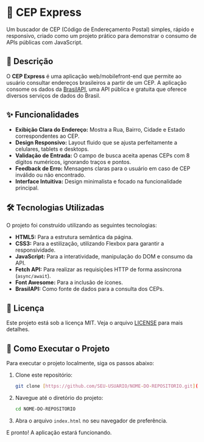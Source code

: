 # 📍 CEP Express

Um buscador de CEP (Código de Endereçamento Postal) simples, rápido e responsivo, criado como um projeto prático para demonstrar o consumo de APIs públicas com JavaScript.

## 📜 Descrição

O **CEP Express** é uma aplicação web/mobilefront-end que permite ao usuário consultar endereços brasileiros a partir de um CEP. 
A aplicação consome os dados da [BrasilAPI](https://brasilapi.com.br/), uma API pública e gratuita que oferece diversos serviços de dados do Brasil.

## ✨ Funcionalidades

-   **Exibição Clara do Endereço:** Mostra a Rua, Bairro, Cidade e Estado correspondentes ao CEP.
-   **Design Responsivo:** Layout fluido que se ajusta perfeitamente a celulares, tablets e desktops.
-   **Validação de Entrada:** O campo de busca aceita apenas CEPs com 8 dígitos numéricos, ignorando traços e pontos.
-   **Feedback de Erro:** Mensagens claras para o usuário em caso de CEP inválido ou não encontrado.
-   **Interface Intuitiva:** Design minimalista e focado na funcionalidade principal.

## 🛠️ Tecnologias Utilizadas

O projeto foi construído utilizando as seguintes tecnologias:

-   **HTML5:** Para a estrutura semântica da página.
-   **CSS3:** Para a estilização, utilizando Flexbox para garantir a responsividade.
-   **JavaScript:** Para a interatividade, manipulação do DOM e consumo da API.
-   **Fetch API:** Para realizar as requisições HTTP de forma assíncrona (`async/await`).
-   **Font Awesome:** Para a inclusão de ícones.
-   **BrasilAPI:** Como fonte de dados para a consulta dos CEPs.
  
  ## 📄 Licença

Este projeto está sob a licença MIT. Veja o arquivo [LICENSE](LICENSE) para mais detalhes.


## 🚀 Como Executar o Projeto

Para executar o projeto localmente, siga os passos abaixo:

1.  Clone este repositório:
    ```bash
    git clone [https://github.com/SEU-USUARIO/NOME-DO-REPOSITORIO.git](https://github.com/SEU-USUARIO/NOME-DO-REPOSITORIO.git)
    ```
2.  Navegue até o diretório do projeto:
    ```bash
    cd NOME-DO-REPOSITORIO
    ```
3.  Abra o arquivo `index.html` no seu navegador de preferência.

E pronto! A aplicação estará funcionando.

